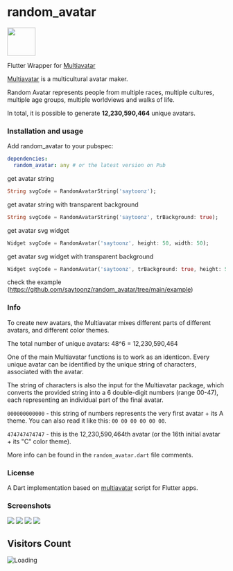 # random_avatar #

<img src="https://raw.githubusercontent.com/multiavatar/Multiavatar/main/logo.png?v=001" width="65">

Flutter Wrapper for [Multiavatar](https://multiavatar.com)

[Multiavatar](https://multiavatar.com) is a multicultural avatar maker.

Random Avatar represents people from multiple races, multiple cultures, multiple age groups, multiple worldviews and walks of life.

In total, it is possible to generate **12,230,590,464** unique avatars.



### Installation and usage ###

Add random_avatar to your pubspec:

```yaml
dependencies:
  random_avatar: any # or the latest version on Pub
```
get avatar string

```dart
String svgCode = RandomAvatarString('saytoonz');
```
get avatar string with transparent background

```dart
String svgCode = RandomAvatarString('saytoonz', trBackground: true);
```

get avatar svg widget

```dart
Widget svgCode = RandomAvatar('saytoonz', height: 50, width: 50);
```
get avatar svg widget with transparent background

```dart
Widget svgCode = RandomAvatar('saytoonz', trBackground: true, height: 50, width: 50);
```

check the example (https://github.com/saytoonz/random_avatar/tree/main/example)


### Info ###

To create new avatars, the Multiavatar mixes different parts of different avatars, and different color themes.

The total number of unique avatars: 48^6 = 12,230,590,464

One of the main Multiavatar functions is to work as an identicon. Every unique avatar can be identified by the unique string of characters, associated with the avatar.

The string of characters is also the input for the Multiavatar package, which converts the provided string into a 6 double-digit numbers (range 00-47), each representing an individual part of the final avatar.

`000000000000` - this string of numbers represents the very first avatar + its A theme. You can also read it like this: `00 00 00 00 00 00`.

`474747474747` - this is the 12,230,590,464th avatar (or the 16th initial avatar + its "C" color theme).

More info can be found in the `random_avatar.dart` file comments.


### License ###


A Dart implementation based on [multiavatar](https://github.com/multiavatar) script for Flutter apps.


### Screenshots ###

<img src="https://multiavatar.com/press/img/screenshots/screenshot-02.png?v=001">

<img src="https://multiavatar.com/press/img/screenshots/screenshot-03.png?v=001">

<img src="https://multiavatar.com/press/img/screenshots/screenshot-09.png?v=001">

<img src="https://multiavatar.com/press/img/screenshots/screenshot-10.png?v=001">


## Visitors Count

<img align="left" src = "https://profile-counter.glitch.me/rendom_avatar/count.svg" alt ="Loading">
